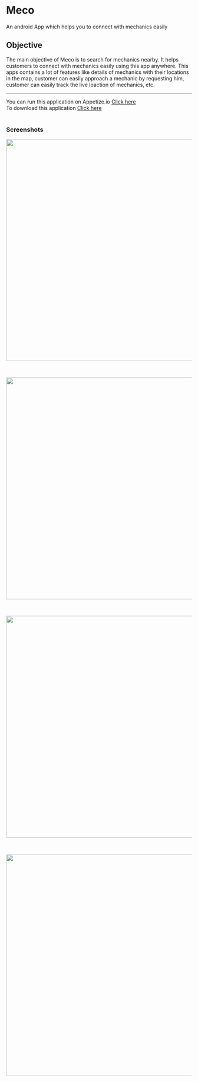# Meco
An android App which helps you to connect with mechanics easily
## Objective
The main objective of Meco is to search for mechanics nearby. It helps customers to connect with mechanics easily using this app anywhere. This apps contains a lot of features like details of mechanics with their locations in the map, customer can easily approach a mechanic by requesting him, customer can easily track the live loaction of mechanics, etc.

-----
You can run this application on Appetize.io [Click here](https://appetize.io/app/d562h5fbnyd7rnv3nvbjj6fcbm?device=pixel4xl&scale=50&osVersion=10.0) <br>
To download this application [Click here](https://drive.google.com/file/d/1fL8IozCIK52l4o8NQEBiOh9S4VYk4tyD/view?usp=sharing) <br> <br>
### Screenshots
<p align="center">
<img src="/meco_screenshots/1"  height="600"  /></p>
<br>
<p align="center">
<img src="/meco_screenshots/2"  height="600"  /></p>
<br>
<p align="center">
<img src="/screenshots/search.jpeg"  height="600" /></p>
<br>
<p align="center">
<img src="/screenshots/profile.jpeg"   height="600" /></p>



